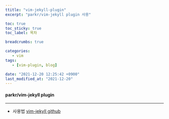 ```yaml
---
ttitle: "vim-jekyll-plugin"
excerpt: "parkr/vim-jekyll plugin 사용"

toc: true
toc_sticky: true
toc_label: 목차

breadcrumbs: true

categories:
   - vim 
tags:
   - [vim-plugin, blog]

date: "2021-12-20 12:25:42 +0900"
last_modified_at: "2021-12-20"
---
```


#### parkr/vim-jekyll plugin
--- 

* 사용법 
    [vim-jekyll github](https://github.com/parkr/vim-jekyll#commands)
